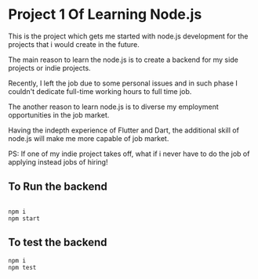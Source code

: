 # Project 1 Of Learning Node.js

This is the project which gets me started with node.js development for the projects that i would create in the future. 

The main reason to learn the node.js is to create a backend for my side projects or indie projects. 

Recently, I left the job due to some personal issues and in such phase I couldn't dedicate full-time working hours to full time job. 

The another reason to learn node.js is to diverse my employment opportunities in the job market.

Having the indepth experience of Flutter and Dart, the additional skill of node.js will make me more capable of job market. 

PS: If one of my indie project takes off, what if i never have to do the job of applying instead jobs of hiring!


## To Run the backend 

```shell 

npm i 
npm start
```

## To test the backend 
```shell 
npm i 
npm test
```